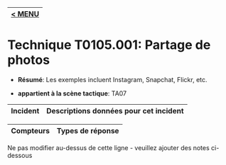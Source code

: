 |[< MENU](../../README.md)|
|---|
# Technique T0105.001: Partage de photos

* **Résumé**: Les exemples incluent Instagram, Snapchat, Flickr, etc.

* **appartient à la scène tactique**: TA07


|Incident |Descriptions données pour cet incident |
|-------- |-------------------- |



|Compteurs |Types de réponse |
|-------- |-------------- |


Ne pas modifier au-dessus de cette ligne - veuillez ajouter des notes ci-dessous